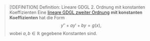 > [!DEFINITION] Definition: Lineare GDGL 2. Ordnung mit konstanten Koeffizienten
> Eine [lineare GDGL zweiter Ordnung](Lineare%20GDGL%20zweiter%20Ordnung.md) **mit konstanten Koeffizienten** hat die Form
> $$y''+ay'+by=g(x),$$
> wobei $a,b\in\mathbb{R}$ gegebene Konstanten sind.